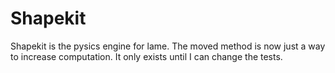 # Shapekit

Shapekit is the pysics engine for lame. The moved method is now just a way to increase computation. It only exists until I can change the tests.